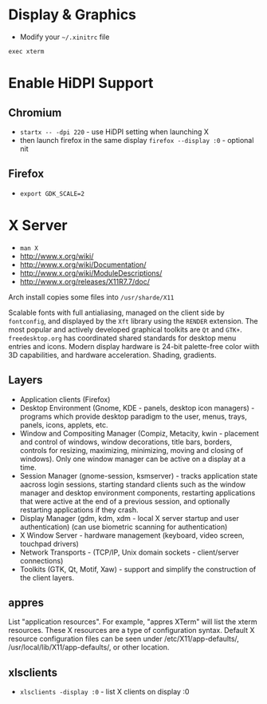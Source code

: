 # Display & Graphics
- Modify your `~/.xinitrc` file
```
exec xterm
```

# Enable HiDPI Support

## Chromium
- `startx -- -dpi 220` - use HiDPI setting when launching X
- then launch firefox in the same display `firefox --display :0` - optional nit

## Firefox
- `export GDK_SCALE=2`

# X Server
- `man X` 
- http://www.x.org/wiki/
- http://www.x.org/wiki/Documentation/
- http://www.x.org/wiki/ModuleDescriptions/
- http://www.x.org/releases/X11R7.7/doc/
 
Arch install copies some files into `/usr/sharde/X11`

Scalable fonts with full antialiasing, managed on the client side by `fontconfig`, and displayed by the `Xft` library using the `RENDER` extension. The most popular and actively developed graphical toolkits are `Qt` and `GTK+`. `freedesktop.org` has coordinated shared standards for desktop menu entries and icons. Modern display hardware is 24-bit palette-free color wiith 3D capabilities, and hardware acceleration. Shading, gradients.

## Layers
- Application clients (Firefox)
- Desktop Environment (Gnome, KDE - panels, desktop icon managers) - programs which provide desktop paradigm to the user, menus, trays, panels, icons, applets, etc.
- Window and Compositing Manager (Compiz, Metacity, kwin - placement and control of windows, window decorations, title bars, borders, controls for resizing, maximizing, minimizing, moving and closing of windows). Only one window manager can be active on a display at a time.
- Session Manager (gnome-session, ksmserver) - tracks application state aacross login sessions, starting standard clients such as the window manager and desktop environment components, restarting applications that were active at the end of a previous session, and optionally restarting applications if they crash.
- Display Manager (gdm, kdm, xdm - local X server startup and user authentication) (can use biometric scanning for authentication)
- X Window Server - hardware management (keyboard, video screen, touchpad drivers)
- Network Transports - (TCP/IP, Unix domain sockets - client/server connections)
- Toolkits (GTK, Qt, Motif, Xaw) - support and simplify the construction of the client layers.

## appres

List "application resources". For example, "appres XTerm" will list the xterm resources. These X resources are a type of configuration syntax. Default X resource configuration files can be seen under /etc/X11/app-defaults/, /usr/local/lib/X11/app-defaults/, or other location.

## xlsclients
- `xlsclients -display :0` - list X clients on display :0

